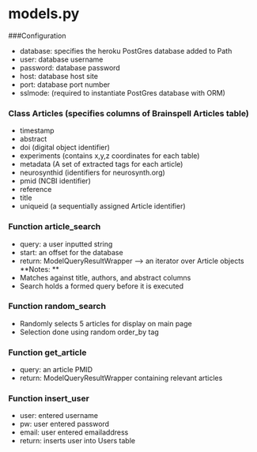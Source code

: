 # models.py

###Configuration 
* database: specifies the heroku PostGres database added to Path 
* user: database username 
* password: database password
* host: database host site 
* port: database port number 
* sslmode: (required to instantiate PostGres database with ORM) 

### Class Articles (specifies columns of Brainspell Articles table) 
* timestamp 
* abstract
* doi (digital object identifier)
* experiments (contains x,y,z coordinates for each table) 
* metadata (A set of extracted tags for each article) 
* neurosynthid (identifiers for neurosynth.org) 
* pmid (NCBI identifier) 
* reference 
* title 
* uniqueid (a sequentially assigned Article identifier) 

### Function article_search
* query: a user inputted string 
* start: an offset for the database 
* return: ModelQueryResultWrapper --> an iterator over Article objects
**Notes: **
* Matches against title, authors, and abstract columns 
* Search holds a formed query before it is executed 

### Function random_search
* Randomly selects 5 articles for display on main page 
* Selection done using random order_by tag

### Function get_article
* query: an article PMID 
* return: ModelQueryResultWrapper containing relevant articles

### Function insert_user 
* user: entered username 
* pw: user entered password 
* email: user entered emailaddress
* return: inserts user into Users table 
 
 









